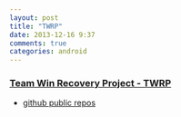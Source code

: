 ```yaml
---
layout: post
title: "TWRP"
date: 2013-12-16 9:37
comments: true
categories: android
---
```


### [Team Win Recovery Project - TWRP](http://teamw.in/project/twrp2) ###

*	[github public repos](https://github.com/TeamWin/Team-Win-Recovery-Project)

